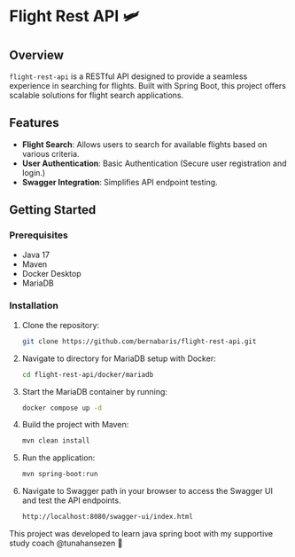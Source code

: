 # Flight Rest API 🛩️

## Overview


`flight-rest-api` is a RESTful API designed to provide a seamless experience in searching for flights. Built with Spring Boot, this project offers scalable solutions for flight search applications.
## Features

- **Flight Search**: Allows users to search for available flights based on various criteria.
- **User Authentication**: Basic Authentication (Secure user registration and login.)
- **Swagger Integration**: Simplifies API endpoint testing.


## Getting Started

### Prerequisites

- Java 17
- Maven
- Docker Desktop
- MariaDB


### Installation

1. Clone the repository:
   ```bash
   git clone https://github.com/bernabaris/flight-rest-api.git
2. Navigate to directory for MariaDB setup with Docker:
   ```sh
   cd flight-rest-api/docker/mariadb
3. Start the MariaDB container by running:
   ```sh
   docker compose up -d  
4. Build the project with Maven:
   ```sh
   mvn clean install
5. Run the application:
   ```sh
   mvn spring-boot:run
6. Navigate to Swagger path in your browser to access the Swagger UI and test the API endpoints.
   ```bash
   http://localhost:8080/swagger-ui/index.html
   ```

This project was developed to learn java spring boot with my supportive study coach @tunahansezen 💫 
